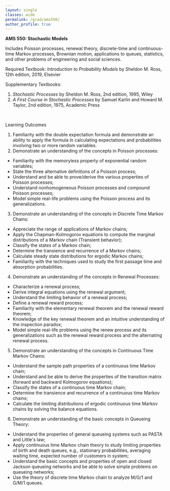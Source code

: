 ```yaml
---
layout: single
classes: wide
permalink: /grad/ams550/
author_profile: true
---
```


**AMS 550: Stochastic Models**

Includes Poisson processes, renewal theory, discrete-time and continuous-time Markov processes, Brownian motion, applications to queues, statistics, and other problems of engineering and social sciences.

Required Textbook: *Introduction to Probability Models* by Sheldon M. Ross, 12th edition, 2019, Elsevier

Supplementary Textbooks: 
1. *Stochastic Processes* by Sheldon M. Ross, 2nd edition, 1995, Wiley
2. *A First Course in Stochastic Processes* by Samuel Karlin and Howard M. Taylor, 2nd edition, 1975, Academic Press

<br/>

Learning Outcomes

1. Familiarity with the double expectation formula and demonstrate an ability to apply the formula in calculating expectations and probabilities involving two or more random variables.
2. Demonstrate an understanding of the concepts in Poisson processes:
  - Familiarity with the memoryless property of exponential random variables;
  - State the three alternative definitions of a Poisson process;
  - Understand and be able to prove/derive the various properties of Poisson processes;
  - Understand nonhomogeneous Poisson processes and compound Poisson processes;
  - Model simple real-life problems using the Poisson process and its generalizations.
3. Demonstrate an understanding of the concepts in Discrete Time Markov Chains:
  - Appreciate the range of applications of Markov chains;
  - Apply the Chapman-Kolmogorov equations to compute the marginal distributions of a Markov chain (Transient behavior);
  - Classify the states of a Markov chain;
  - Determine the transience and recurrence of a Markov chains;
  - Calculate steady state distributions for ergodic Markov chains;
  - Familiarity with the techniques used to study the first passage time and absorption probabilities.
4. Demonstrate an understanding of the concepts in Renewal Processes:
  - Characterize a renewal process;
  - Derive integral equations using the renewal argument;
  - Understand the limiting behavior of a renewal process;
  - Define a renewal reward process;
  - Familiarity with the elementary renewal theorem and the renewal reward theorem;
  - Knowledge of the key renewal theorem and an intuitive understanding of the inspection paradox;
  - Model simple real-life problems using the renew process and its generalizations such as the renewal reward process and the alternating renewal process.
5. Demonstrate an understanding of the concepts in Continuous Time Markov Chains:
  - Understand the sample path properties of a continuous time Markov chain;
  - Understand and be able to derive the properties of the transition matrix (forward and backward Kolmogorov equations);
  - Classify the states of a continuous time Markov chain;
  - Determine the transience and recurrence of a continuous time Markov chains;
  - Calculate the limiting distributions of ergodic continuous time Markov chains by solving the balance equations.
6. Demonstrate an understanding of the basic concepts in Queueing Theory:
  - Understand the properties of general queueing systems such as PASTA and Little's law;
  - Apply continuous time Markov chain theory to study limiting properties of birth and death queues, e.g., stationary probabilities, averaging waiting time, expected number of customers in system;
  - Understand the basic concepts and properties of open and closed Jackson queueing networks and be able to solve simple problems on queueing networks;
  - Use the theory of discrete time Markov chain to analyze M/G/1 and G/M/1 queues.

